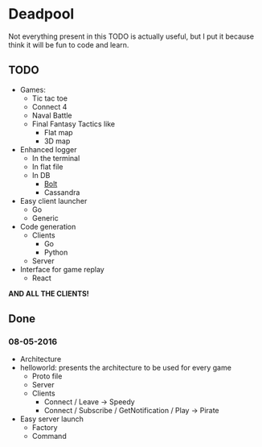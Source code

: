 # Deadpool

Not everything present in this TODO is actually useful, but I put it because think it will be fun to code and learn.

## TODO

- Games:
    + Tic tac toe
    + Connect 4
    + Naval Battle
    + Final Fantasy Tactics like
        * Flat map
        * 3D map
- Enhanced logger
    + In the terminal
    + In flat file
    + In DB
        * [Bolt](https://github.com/boltdb/bolt)
        * Cassandra
- Easy client launcher
    + Go
    + Generic
- Code generation
    + Clients
        * Go
        * Python
    + Server
- Interface for game replay
    + React

**AND ALL THE CLIENTS!**

## Done

### 08-05-2016
- Architecture
- helloworld: presents the architecture to be used for every game
    + Proto file
    + Server
    + Clients
        * Connect / Leave -> Speedy
        * Connect / Subscribe / GetNotification / Play -> Pirate
- Easy server launch
    + Factory
    + Command
